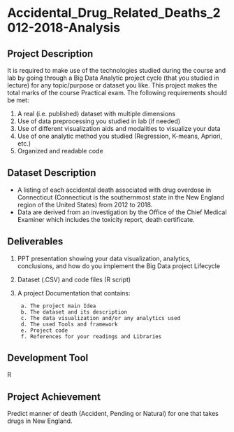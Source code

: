 # Accidental_Drug_Related_Deaths_2012-2018-Analysis
## Project Description
It is required to make use of the technologies studied during the course and lab by
going through a Big Data Analytic project cycle (that you studied in lecture) for
any topic/purpose or dataset you like. This project makes the total marks of the
course Practical exam. The following requirements should be met:
1. A real (i.e. published) dataset with multiple dimensions
2. Use of data preprocessing you studied in lab (if needed)
3. Use of different visualization aids and modalities to visualize your data
4. Use of one analytic method you studied (Regression, K-means, Apriori, etc.)
5. Organized and readable code
## Dataset Description
* A listing of each accidental death associated with drug overdose in Connecticut (Connecticut is the southernmost state in the New England region of the United States) from 2012 to 2018. 
* Data are derived from an investigation by the Office of the Chief Medical Examiner which includes the toxicity report, death certificate.
## Deliverables
1. PPT presentation showing your data visualization, analytics, conclusions,
and how do you implement the Big Data project Lifecycle
2. Dataset (.CSV) and code files (R script)
3. A project Documentation that contains:

        a. The project main Idea
        b. The dataset and its description
        c. The data visualization and/or any analytics used
        d. The used Tools and framework
        e. Project code
        f. References for your readings and Libraries
## Development Tool
R
## Project Achievement
Predict manner of death (Accident, Pending or Natural) for one that takes drugs in New England.
